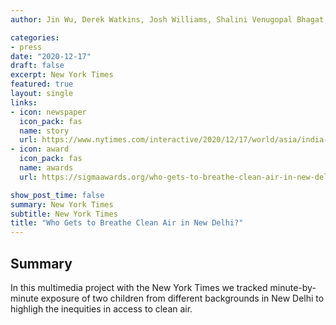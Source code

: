 ```yaml
---
author: Jin Wu, Derek Watkins, Josh Williams, Shalini Venugopal Bhagat, Hari Kumar and Jeffrey Gettleman

categories:
- press
date: "2020-12-17"
draft: false
excerpt: New York Times
featured: true
layout: single
links:
- icon: newspaper
  icon_pack: fas
  name: story
  url: https://www.nytimes.com/interactive/2020/12/17/world/asia/india-pollution-inequality.html
- icon: award
  icon_pack: fas
  name: awards 
  url: https://sigmaawards.org/who-gets-to-breathe-clean-air-in-new-delhi/

show_post_time: false
summary: New York Times
subtitle: New York Times
title: "Who Gets to Breathe Clean Air in New Delhi?"
---
```

## Summary

In this multimedia project with the New York Times we tracked minute-by-minute exposure of two children from different backgrounds in New Delhi to highligh the inequities in access to clean air. 

